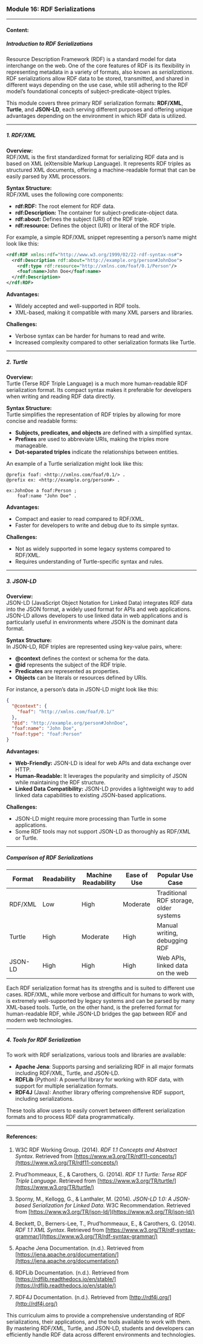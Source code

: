 ### Module 16: RDF Serializations

---

#### **Content:**

##### **Introduction to RDF Serializations**

Resource Description Framework (RDF) is a standard model for data interchange on the web. One of the core features of RDF is its flexibility in representing metadata in a variety of formats, also known as *serializations*. RDF serializations allow RDF data to be stored, transmitted, and shared in different ways depending on the use case, while still adhering to the RDF model’s foundational concepts of subject-predicate-object triples.

This module covers three primary RDF serialization formats: **RDF/XML**, **Turtle**, and **JSON-LD**, each serving different purposes and offering unique advantages depending on the environment in which RDF data is utilized.

---

##### **1. RDF/XML**

**Overview:**  
RDF/XML is the first standardized format for serializing RDF data and is based on XML (eXtensible Markup Language). It represents RDF triples as structured XML documents, offering a machine-readable format that can be easily parsed by XML processors.

**Syntax Structure:**  
RDF/XML uses the following core components:
- **rdf:RDF:** The root element for RDF data.
- **rdf:Description:** The container for subject-predicate-object data.
- **rdf:about:** Defines the subject (URI) of the RDF triple.
- **rdf:resource:** Defines the object (URI) or literal of the RDF triple.

For example, a simple RDF/XML snippet representing a person’s name might look like this:

```xml
<rdf:RDF xmlns:rdf="http://www.w3.org/1999/02/22-rdf-syntax-ns#">
  <rdf:Description rdf:about="http://example.org/person#JohnDoe">
    <rdf:type rdf:resource="http://xmlns.com/foaf/0.1/Person"/>
    <foaf:name>John Doe</foaf:name>
  </rdf:Description>
</rdf:RDF>
```

**Advantages:**  
- Widely accepted and well-supported in RDF tools.
- XML-based, making it compatible with many XML parsers and libraries.
  
**Challenges:**  
- Verbose syntax can be harder for humans to read and write.
- Increased complexity compared to other serialization formats like Turtle.

---

##### **2. Turtle**

**Overview:**  
Turtle (Terse RDF Triple Language) is a much more human-readable RDF serialization format. Its compact syntax makes it preferable for developers when writing and reading RDF data directly.

**Syntax Structure:**  
Turtle simplifies the representation of RDF triples by allowing for more concise and readable forms:
- **Subjects, predicates, and objects** are defined with a simplified syntax.
- **Prefixes** are used to abbreviate URIs, making the triples more manageable.
- **Dot-separated triples** indicate the relationships between entities.

An example of a Turtle serialization might look like this:

```turtle
@prefix foaf: <http://xmlns.com/foaf/0.1/> .
@prefix ex: <http://example.org/person#> .

ex:JohnDoe a foaf:Person ;
    foaf:name "John Doe" .
```

**Advantages:**  
- Compact and easier to read compared to RDF/XML.
- Faster for developers to write and debug due to its simple syntax.
  
**Challenges:**  
- Not as widely supported in some legacy systems compared to RDF/XML.
- Requires understanding of Turtle-specific syntax and rules.

---

##### **3. JSON-LD**

**Overview:**  
JSON-LD (JavaScript Object Notation for Linked Data) integrates RDF data into the JSON format, a widely used format for APIs and web applications. JSON-LD allows developers to use linked data in web applications and is particularly useful in environments where JSON is the dominant data format.

**Syntax Structure:**  
In JSON-LD, RDF triples are represented using key-value pairs, where:
- **@context** defines the context or schema for the data.
- **@id** represents the subject of the RDF triple.
- **Predicates** are represented as properties.
- **Objects** can be literals or resources defined by URIs.

For instance, a person’s data in JSON-LD might look like this:

```json
{
  "@context": {
    "foaf": "http://xmlns.com/foaf/0.1/"
  },
  "@id": "http://example.org/person#JohnDoe",
  "foaf:name": "John Doe",
  "foaf:type": "foaf:Person"
}
```

**Advantages:**  
- **Web-Friendly:** JSON-LD is ideal for web APIs and data exchange over HTTP.
- **Human-Readable:** It leverages the popularity and simplicity of JSON while maintaining the RDF structure.
- **Linked Data Compatibility:** JSON-LD provides a lightweight way to add linked data capabilities to existing JSON-based applications.

**Challenges:**  
- JSON-LD might require more processing than Turtle in some applications.
- Some RDF tools may not support JSON-LD as thoroughly as RDF/XML or Turtle.

---

##### **Comparison of RDF Serializations**

| Format     | Readability   | Machine Readability | Ease of Use | Popular Use Case                    |
|------------|---------------|---------------------|-------------|-------------------------------------|
| RDF/XML    | Low           | High                | Moderate    | Traditional RDF storage, older systems |
| Turtle     | High          | Moderate            | High        | Manual writing, debugging RDF       |
| JSON-LD    | High          | High                | High        | Web APIs, linked data on the web    |

Each RDF serialization format has its strengths and is suited to different use cases. RDF/XML, while more verbose and difficult for humans to work with, is extremely well-supported by legacy systems and can be parsed by many XML-based tools. Turtle, on the other hand, is the preferred format for human-readable RDF, while JSON-LD bridges the gap between RDF and modern web technologies.

---

##### **4. Tools for RDF Serialization**

To work with RDF serializations, various tools and libraries are available:
- **Apache Jena**: Supports parsing and serializing RDF in all major formats including RDF/XML, Turtle, and JSON-LD.
- **RDFLib** (Python): A powerful library for working with RDF data, with support for multiple serialization formats.
- **RDF4J** (Java): Another library offering comprehensive RDF support, including serializations.

These tools allow users to easily convert between different serialization formats and to process RDF data programmatically.

---

#### **References:**

1. W3C RDF Working Group. (2014). *RDF 1.1 Concepts and Abstract Syntax*. Retrieved from [https://www.w3.org/TR/rdf11-concepts/](https://www.w3.org/TR/rdf11-concepts/)
   
2. Prud’hommeaux, E., & Carothers, G. (2014). *RDF 1.1 Turtle: Terse RDF Triple Language*. Retrieved from [https://www.w3.org/TR/turtle/](https://www.w3.org/TR/turtle/)
   
3. Sporny, M., Kellogg, G., & Lanthaler, M. (2014). *JSON-LD 1.0: A JSON-based Serialization for Linked Data*. W3C Recommendation. Retrieved from [https://www.w3.org/TR/json-ld/](https://www.w3.org/TR/json-ld/)

4. Beckett, D., Berners-Lee, T., Prud’hommeaux, E., & Carothers, G. (2014). *RDF 1.1 XML Syntax*. Retrieved from [https://www.w3.org/TR/rdf-syntax-grammar/](https://www.w3.org/TR/rdf-syntax-grammar/)

5. Apache Jena Documentation. (n.d.). Retrieved from [https://jena.apache.org/documentation/](https://jena.apache.org/documentation/)

6. RDFLib Documentation. (n.d.). Retrieved from [https://rdflib.readthedocs.io/en/stable/](https://rdflib.readthedocs.io/en/stable/)

7. RDF4J Documentation. (n.d.). Retrieved from [http://rdf4j.org/](http://rdf4j.org/)

This curriculum aims to provide a comprehensive understanding of RDF serializations, their applications, and the tools available to work with them. By mastering RDF/XML, Turtle, and JSON-LD, students and developers can efficiently handle RDF data across different environments and technologies.